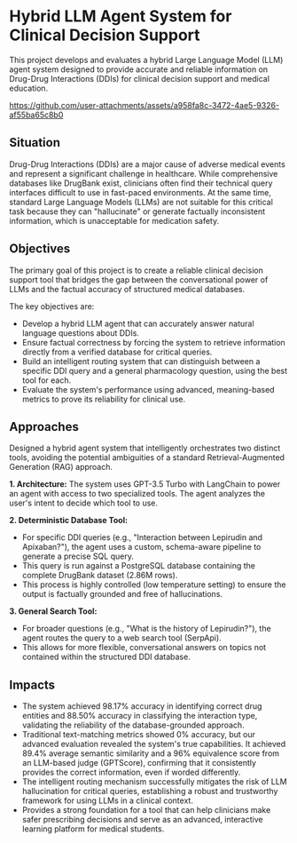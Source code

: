 # Hybrid LLM Agent System for Clinical Decision Support
This project develops and evaluates a hybrid Large Language Model (LLM) agent system designed to provide accurate and reliable information on Drug-Drug Interactions (DDIs) for clinical decision support and medical education.

https://github.com/user-attachments/assets/a958fa8c-3472-4ae5-9326-af55ba65c8b0

## Situation
Drug-Drug Interactions (DDIs) are a major cause of adverse medical events and represent a significant challenge in healthcare. While comprehensive databases like DrugBank exist, clinicians often find their technical query interfaces difficult to use in fast-paced environments. At the same time, standard Large Language Models (LLMs) are not suitable for this critical task because they can "hallucinate" or generate factually inconsistent information, which is unacceptable for medication safety.

## Objectives
The primary goal of this project is to create a reliable clinical decision support tool that bridges the gap between the conversational power of LLMs and the factual accuracy of structured medical databases.

The key objectives are:
- Develop a hybrid LLM agent that can accurately answer natural language questions about DDIs.
- Ensure factual correctness by forcing the system to retrieve information directly from a verified database for critical queries.
- Build an intelligent routing system that can distinguish between a specific DDI query and a general pharmacology question, using the best tool for each.
- Evaluate the system's performance using advanced, meaning-based metrics to prove its reliability for clinical use.

## Approaches
Designed a hybrid agent system that intelligently orchestrates two distinct tools, avoiding the potential ambiguities of a standard Retrieval-Augmented Generation (RAG) approach.

**1. Architecture:** The system uses GPT-3.5 Turbo with LangChain to power an agent with access to two specialized tools. The agent analyzes the user's intent to decide which tool to use.

**2. Deterministic Database Tool:**
- For specific DDI queries (e.g., "Interaction between Lepirudin and Apixaban?"), the agent uses a custom, schema-aware pipeline to generate a precise SQL query.
- This query is run against a PostgreSQL database containing the complete DrugBank dataset (2.86M rows).
- This process is highly controlled (low temperature setting) to ensure the output is factually grounded and free of hallucinations.

**3. General Search Tool:**
- For broader questions (e.g., "What is the history of Lepirudin?"), the agent routes the query to a web search tool (SerpApi).
- This allows for more flexible, conversational answers on topics not contained within the structured DDI database.

## Impacts
- The system achieved 98.17% accuracy in identifying correct drug entities and 88.50% accuracy in classifying the interaction type, validating the reliability of the database-grounded approach.
- Traditional text-matching metrics showed 0% accuracy, but our advanced evaluation revealed the system's true capabilities. It achieved 89.4% average semantic similarity and a 96% equivalence score from an LLM-based judge (GPTScore), confirming that it consistently provides the correct information, even if worded differently.
- The intelligent routing mechanism successfully mitigates the risk of LLM hallucination for critical queries, establishing a robust and trustworthy framework for using LLMs in a clinical context.
- Provides a strong foundation for a tool that can help clinicians make safer prescribing decisions and serve as an advanced, interactive learning platform for medical students.
